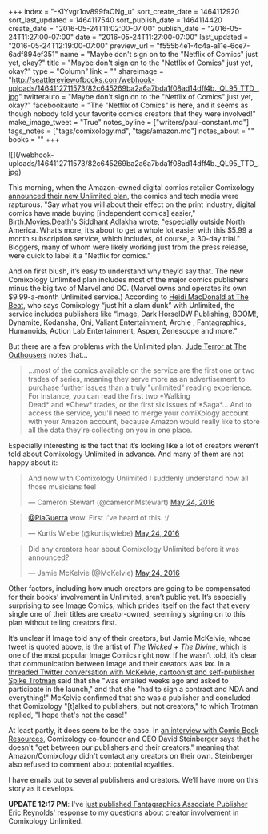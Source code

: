 +++
index = "-KIYvgr1ov899faONg_u"
sort_create_date = 1464112920
sort_last_updated = 1464117540
sort_publish_date = 1464114420
create_date = "2016-05-24T11:02:00-07:00"
publish_date = "2016-05-24T11:27:00-07:00"
date = "2016-05-24T11:27:00-07:00"
last_updated = "2016-05-24T12:19:00-07:00"
preview_url = "f555b4e1-4c4a-a11e-6ce7-6adf894ef351"
name = "Maybe don't sign on to the \"Netflix of Comics\" just yet, okay?"
title = "Maybe don't sign on to the \"Netflix of Comics\" just yet, okay?"
type = "Column"
link = ""
shareimage = "http://seattlereviewofbooks.com/webhook-uploads/1464112711573/82c645269ba2a6a7bda1f08ad14dff4b._QL95_TTD_.jpg"
twitterauto = "Maybe don't sign on to the \"Netflix of Comics\" just yet, okay?"
facebookauto = "The \"Netflix of Comics\" is here, and it seems as though nobody told your favorite comics creators that they were involved!"
make_image_tweet = "True"
notes_byline = ["writers/paul-constant.md"]
tags_notes = ["tags/comixology.md", "tags/amazon.md"]
notes_about = ""
books = ""
+++
<p class="image">![](/webhook-uploads/1464112711573/82c645269ba2a6a7bda1f08ad14dff4b._QL95_TTD_.jpg)</p>

This morning, when the Amazon-owned digital comics retailer Comixology [announced their new Unlimited plan](http://www.ew.com/article/2016/05/24/comixology-digital-comic-subscription-service), the comics and tech media were rapturous. "Say what you will about their effect on the print industry, digital comics have made buying [independent comics] easier," [Birth.Movies.Death's Siddhant Adlakha](http://birthmoviesdeath.com/2016/05/24/the-netflix-for-comics-is-finally-here) wrote, "especially outside North America. What’s more, it’s about to get a whole lot easier with this $5.99 a month subscription service, which includes, of course, a 30-day trial." Bloggers, many of whom were likely working just from the press release, were quick to label it a "Netflix for comics.”

And on first blush, it’s easy to understand why they’d say that. The new Comixology Unlimited plan includes most of the major comics publishers minus the big two of Marvel and DC. (Marvel owns and operates its own $9.99-a-month Unlimited service.) According to [Heidi MacDonald at The Beat](http://www.comicsbeat.com/bam-maybe-comixology-will-be-the-netflix-of-comics-qwith-5-99-unlimited-monthly-service/), who says Comixology “just hit a slam dunk” with Unlimited, the service includes publishers like “Image, Dark HorseIDW Publishing, BOOM!, Dynamite, Kodansha, Oni, Valiant Entertainment, Archie , Fantagraphics, Humanoids, Action Lab Entertainment, Aspen, Zenescope and more.”

But there are a few problems  with the Unlimited plan. [Jude Terror at The Outhousers]( http://www.theouthousers.com/index.php/news/135408-comixology-launches-digital-comics-unlimited-service-forgets-to-actually-make-it-unlimited.html) notes that…

<blockquote>…most of the comics available on the service are the first one or two trades of series, meaning they serve more as an advertisement to purchase further issues than a truly "unlimited" reading experience. For instance, you can read the first two *Walking Dead* and *Chew* trades, or the first six issues of *Saga*… And to access the service, you'll need to merge your comiXology account with your Amazon account, because Amazon would really like to store all the data they're collecting on you in one place.</blockquote>

Especially interesting is the fact that it’s looking like a lot of creators weren’t told about Comixology Unlimited in advance. And many of them are not happy about it:

<blockquote class="twitter-tweet" data-lang="en"><p lang="en" dir="ltr">And now with Comixology Unlimited I suddenly understand how all those musicians feel</p>&mdash; Cameron Stewart (@cameronMstewart) <a href="https://twitter.com/cameronMstewart/status/735138077161730052">May 24, 2016</a></blockquote>

<blockquote class="twitter-tweet" data-lang="en"><p lang="en" dir="ltr"><a href="https://twitter.com/PiaGuerra">@PiaGuerra</a> wow. First I&#39;ve heard of this. :/</p>&mdash; Kurtis Wiebe (@kurtisjwiebe) <a href="https://twitter.com/kurtisjwiebe/status/735147744092790787">May 24, 2016</a></blockquote>

<blockquote class="twitter-tweet" data-lang="en"><p lang="en" dir="ltr">Did any creators hear about Comixology Unlimited before it was announced?</p>&mdash; Jamie McKelvie (@McKelvie) <a href="https://twitter.com/McKelvie/status/735125876992581632">May 24, 2016</a></blockquote>

Other factors, including how much creators are going to be compensated for their books’ involvement in Unlimited, aren’t public yet. It’s especially surprising to see Image Comics, which prides itself on the fact that every single one of their titles are creator-owned, seemingly signing on to this plan without telling creators first. 

It’s unclear if Image told any of their creators, but Jamie McKelvie, whose tweet is quoted above, is the artist of *The Wicked + The Divine*, which is one of the most popular Image Comics right now. If he wasn’t told, it’s clear that communication between Image and their creators was lax. In a [threaded Twitter conversation with McKelvie, cartoonist and self-publisher Spike Trotman](https://twitter.com/Iron_Spike/status/735126554229899264) said that she "was emailed weeks ago and asked to participate in the launch," and that she "had to sign a contract and NDA and everything!" McKelvie confirmed that she was a publisher and concluded that Comixology "[t]alked to publishers, but not creators," to which Trotman replied, "I hope that's not the case!"

At least partly, it does seem to be the case. In [an interview with Comic Book Resources](http://www.comicbookresources.com/article/comixology-ceo-answers-the-big-questions-about-new-unlimited-subscription-service), Comixology co-founder and CEO David Steinberger says that he doesn't "get between our publishers and their creators," meaning that Amazon/Comixology didn't contact any creators on their own. Steinberger also refused to comment about potential royalties.

I have emails out to several publishers and creators. We’ll have more on this story as it develops.

**UPDATE 12:17 PM**: I've [just published Fantagraphics Associate Publisher Eric Reynolds' response](http://seattlereviewofbooks.com/notes/2016/05/24/fantagraphics-responds-to-questions-about-creator-involvement-in-comixology-unlimited-program/) to my questions about creator involvement in Comixology Unlimited.
